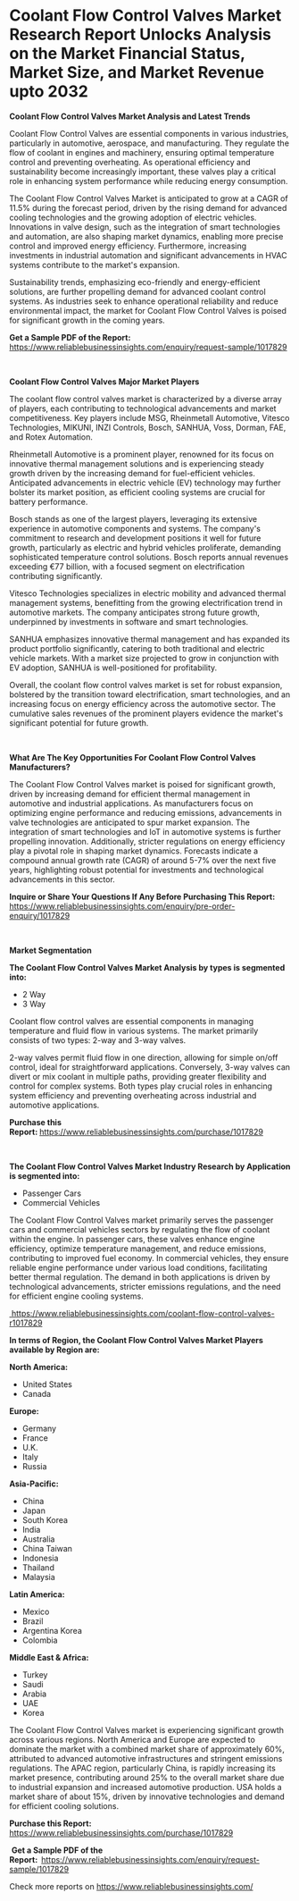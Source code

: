 <p><h1>Coolant Flow Control Valves Market Research Report Unlocks Analysis on the Market Financial Status, Market Size, and Market Revenue upto 2032</h1></p><p><strong>Coolant Flow Control Valves Market Analysis and Latest Trends</strong></p>
<p><p>Coolant Flow Control Valves are essential components in various industries, particularly in automotive, aerospace, and manufacturing. They regulate the flow of coolant in engines and machinery, ensuring optimal temperature control and preventing overheating. As operational efficiency and sustainability become increasingly important, these valves play a critical role in enhancing system performance while reducing energy consumption.</p><p>The Coolant Flow Control Valves Market is anticipated to grow at a CAGR of 11.5% during the forecast period, driven by the rising demand for advanced cooling technologies and the growing adoption of electric vehicles. Innovations in valve design, such as the integration of smart technologies and automation, are also shaping market dynamics, enabling more precise control and improved energy efficiency. Furthermore, increasing investments in industrial automation and significant advancements in HVAC systems contribute to the market's expansion. </p><p>Sustainability trends, emphasizing eco-friendly and energy-efficient solutions, are further propelling demand for advanced coolant control systems. As industries seek to enhance operational reliability and reduce environmental impact, the market for Coolant Flow Control Valves is poised for significant growth in the coming years.</p></p>
<p><strong>Get a Sample PDF of the Report:&nbsp;</strong> <a href="https://www.reliablebusinessinsights.com/enquiry/request-sample/1017829?utm_campaign=2111&utm_medium=2&utm_source=Github&utm_content=ia&utm_term=21032025&utm_id=coolant-flow-control-valves">https://www.reliablebusinessinsights.com/enquiry/request-sample/1017829</a></p>
<p>&nbsp;</p>
<p><strong>Coolant Flow Control Valves Major Market Players</strong></p>
<p><p>The coolant flow control valves market is characterized by a diverse array of players, each contributing to technological advancements and market competitiveness. Key players include MSG, Rheinmetall Automotive, Vitesco Technologies, MIKUNI, INZI Controls, Bosch, SANHUA, Voss, Dorman, FAE, and Rotex Automation.</p><p>Rheinmetall Automotive is a prominent player, renowned for its focus on innovative thermal management solutions and is experiencing steady growth driven by the increasing demand for fuel-efficient vehicles. Anticipated advancements in electric vehicle (EV) technology may further bolster its market position, as efficient cooling systems are crucial for battery performance.</p><p>Bosch stands as one of the largest players, leveraging its extensive experience in automotive components and systems. The company's commitment to research and development positions it well for future growth, particularly as electric and hybrid vehicles proliferate, demanding sophisticated temperature control solutions. Bosch reports annual revenues exceeding €77 billion, with a focused segment on electrification contributing significantly.</p><p>Vitesco Technologies specializes in electric mobility and advanced thermal management systems, benefitting from the growing electrification trend in automotive markets. The company anticipates strong future growth, underpinned by investments in software and smart technologies.</p><p>SANHUA emphasizes innovative thermal management and has expanded its product portfolio significantly, catering to both traditional and electric vehicle markets. With a market size projected to grow in conjunction with EV adoption, SANHUA is well-positioned for profitability.</p><p>Overall, the coolant flow control valves market is set for robust expansion, bolstered by the transition toward electrification, smart technologies, and an increasing focus on energy efficiency across the automotive sector. The cumulative sales revenues of the prominent players evidence the market's significant potential for future growth.</p></p>
<p>&nbsp;</p>
<p><strong>What Are The Key Opportunities For Coolant Flow Control Valves Manufacturers?</strong></p>
<p><p>The Coolant Flow Control Valves market is poised for significant growth, driven by increasing demand for efficient thermal management in automotive and industrial applications. As manufacturers focus on optimizing engine performance and reducing emissions, advancements in valve technologies are anticipated to spur market expansion. The integration of smart technologies and IoT in automotive systems is further propelling innovation. Additionally, stricter regulations on energy efficiency play a pivotal role in shaping market dynamics. Forecasts indicate a compound annual growth rate (CAGR) of around 5-7% over the next five years, highlighting robust potential for investments and technological advancements in this sector.</p></p>
<p><strong>Inquire or Share Your Questions If Any Before Purchasing This Report:</strong> <a href="https://www.reliablebusinessinsights.com/enquiry/pre-order-enquiry/1017829?utm_campaign=2111&utm_medium=2&utm_source=Github&utm_content=ia&utm_term=21032025&utm_id=coolant-flow-control-valves">https://www.reliablebusinessinsights.com/enquiry/pre-order-enquiry/1017829</a></p>
<p>&nbsp;</p>
<p><strong>Market Segmentation</strong></p>
<p><strong>The Coolant Flow Control Valves Market Analysis by types is segmented into:</strong></p>
<p><ul><li>2 Way</li><li>3 Way</li></ul></p>
<p><p>Coolant flow control valves are essential components in managing temperature and fluid flow in various systems. The market primarily consists of two types: 2-way and 3-way valves. </p><p>2-way valves permit fluid flow in one direction, allowing for simple on/off control, ideal for straightforward applications. Conversely, 3-way valves can divert or mix coolant in multiple paths, providing greater flexibility and control for complex systems. Both types play crucial roles in enhancing system efficiency and preventing overheating across industrial and automotive applications.</p></p>
<p><strong>Purchase this Report:&nbsp;</strong><a href="https://www.reliablebusinessinsights.com/purchase/1017829?utm_campaign=2111&utm_medium=2&utm_source=Github&utm_content=ia&utm_term=21032025&utm_id=coolant-flow-control-valves">https://www.reliablebusinessinsights.com/purchase/1017829</a></p>
<p>&nbsp;</p>
<p><strong>The Coolant Flow Control Valves Market Industry Research by Application is segmented into:</strong></p>
<p><ul><li>Passenger Cars</li><li>Commercial Vehicles</li></ul></p>
<p><p>The Coolant Flow Control Valves market primarily serves the passenger cars and commercial vehicles sectors by regulating the flow of coolant within the engine. In passenger cars, these valves enhance engine efficiency, optimize temperature management, and reduce emissions, contributing to improved fuel economy. In commercial vehicles, they ensure reliable engine performance under various load conditions, facilitating better thermal regulation. The demand in both applications is driven by technological advancements, stricter emissions regulations, and the need for efficient engine cooling systems.</p></p>
<p><a href="https://www.reliablebusinessinsights.com/coolant-flow-control-valves-r1017829?utm_campaign=2111&utm_medium=2&utm_source=Github&utm_content=ia&utm_term=21032025&utm_id=coolant-flow-control-valves">&nbsp;https://www.reliablebusinessinsights.com/coolant-flow-control-valves-r1017829</a></p>
<p><strong>In terms of Region, the Coolant Flow Control Valves Market Players available by Region are:</strong></p>
<p>
    <p> <strong> North America: </strong>
        <ul>
            <li>United States</li>
            <li>Canada</li>
        </ul>
        </p> 
    <p> <strong> Europe: </strong>
        <ul>
            <li>Germany</li>
            <li>France</li>
            <li>U.K.</li>
            <li>Italy</li>
            <li>Russia</li>
        </ul>
        </p> 
    <p> <strong> Asia-Pacific: </strong>
        <ul>
            <li>China</li>
            <li>Japan</li>
            <li>South Korea</li>
            <li>India</li>
            <li>Australia</li>
            <li>China Taiwan</li>
            <li>Indonesia</li>
            <li>Thailand</li>
            <li>Malaysia</li>
        </ul>
        </p> 
    <p> <strong> Latin America: </strong>
        <ul>
            <li>Mexico</li>
            <li>Brazil</li>
            <li>Argentina Korea</li>
            <li>Colombia</li>
        </ul>
        </p> 
    <p> <strong> Middle East & Africa: </strong>
        <ul>
            <li>Turkey</li>
            <li>Saudi</li>
            <li>Arabia</li>
            <li>UAE</li>
            <li>Korea</li>
        </ul>
    </p>
    </p>
<p><p>The Coolant Flow Control Valves market is experiencing significant growth across various regions. North America and Europe are expected to dominate the market with a combined market share of approximately 60%, attributed to advanced automotive infrastructures and stringent emissions regulations. The APAC region, particularly China, is rapidly increasing its market presence, contributing around 25% to the overall market share due to industrial expansion and increased automotive production. USA holds a market share of about 15%, driven by innovative technologies and demand for efficient cooling solutions.</p></p>
<p><strong>Purchase this Report: </strong><a href="https://www.reliablebusinessinsights.com/purchase/1017829?utm_campaign=2111&utm_medium=2&utm_source=Github&utm_content=ia&utm_term=21032025&utm_id=coolant-flow-control-valves">https://www.reliablebusinessinsights.com/purchase/1017829</a></p>
<p>&nbsp;<strong>Get a Sample PDF of the Report:&nbsp;&nbsp;</strong><a href="https://www.reliablebusinessinsights.com/enquiry/request-sample/1017829?utm_campaign=2111&utm_medium=2&utm_source=Github&utm_content=ia&utm_term=21032025&utm_id=coolant-flow-control-valves">https://www.reliablebusinessinsights.com/enquiry/request-sample/1017829</a></p>
<p><strong></strong></p>
<p>Check more reports on <a href="https://www.reliablebusinessinsights.com/?utm_campaign=2111&utm_medium=2&utm_source=Github&utm_content=ia&utm_term=21032025&utm_id=coolant-flow-control-valves">https://www.reliablebusinessinsights.com/</a></p>